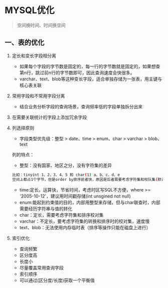 # MYSQL优化
> 空间换时间、时间换空间

## 一、表的优化
1. 定长和变长字段相分离    
    - 如果每个字段的字节数是固定的，每一行的字节数就是固定的，如果想查第n行，跳过前n行的字节数即可，因此查询速度会快很多。
    - varchar、text、blob等这种变长字段，适合单独存储为一张表，用主键与核心表关联
2. 常用字段和不常用字段分离
    - 结合业务分析字段的查询场景，查询频率低的字段单独拆分出来
3. 在需要关联统计的字段上添加冗余字段
4. 列选择原则
    - 字段类型优先级：整型 > date、time > enum、char > varchar > blob、text
    
    列的特点：
    - 整型：没有国家、地区之分，没有字符集的差异
    ```sh
    比如：tinyint 1、2、3、4、5 和 char(1) a、b、c、d、e
    空间上都占1个字节，但是order by排序前者快，原因是后者需要考虑字符集和校队集(默认是排序规则)
    ```
    - time:定长，运算快，节省时间，考虑时区写SQL不方便，where >= '2005-10-12'，建议用时间戳存储(int unsgined not null)
    - enum:能起到约束值的目的，内部用整型来存储，但与char联查时，内部需要经历字符串与值的转化
    - char：定长，需要考虑字符集和排序校对集
    - varchar：不定长，要考虑字符集的转换和排序时的校对集，速度慢
    - text、blob：无法使用内存临时表（排序等操作只能在磁盘上进行）
    

5. 索引优化
    - 查询频繁
    - 区分度高
    - 长度小
    - 尽量覆盖常用查询字段
    - 索引顺序
    - 可以通过(区分度/长度)获取一个平衡值

